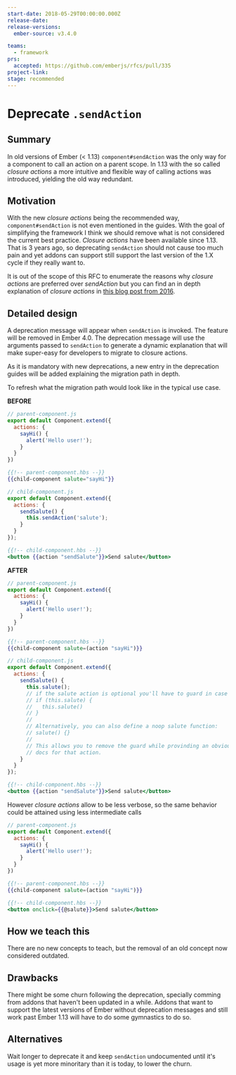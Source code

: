 ```yaml
---
start-date: 2018-05-29T00:00:00.000Z
release-date:
release-versions: 
  ember-source: v3.4.0

teams: 
  - framework
prs:
  accepted: https://github.com/emberjs/rfcs/pull/335
project-link: 
stage: recommended
---
```


# Deprecate `.sendAction`

## Summary

In old versions of Ember (< 1.13) `component#sendAction` was the only way for a component to call an
action on a parent scope. In 1.13 with the so called _closure actions_ a more intuitive and flexible
way of calling actions was introduced, yielding the old way redundant.

## Motivation

With the new _closure actions_ being the recommended way, `component#sendAction` is not even
mentioned in the guides.
With the goal of simplifying the framework I think we should remove what is not considered the
current best practice.
_Closure actions_ have been available since 1.13. That is 3 years ago, so deprecating `sendAction`
should not cause too much pain and yet addons can support still support the last version of the 1.X
cycle if they really want to.

It is out of the scope of this RFC to enumerate the reasons why _closure actions_ are preferred over
_sendAction_ but you can find an in depth explanation of _closure actions_ in [this blog post from 2016](http://miguelcamba.com/blog/2016/01/24/ember-closure-actions-in-depth).

## Detailed design

A deprecation message will appear when `sendAction` is invoked. The feature will be removed in
Ember 4.0. The deprecation message will use the arguments passed to `sendAction` to generate a dynamic
explanation that will make super-easy for developers to migrate to closure actions.

As it is mandatory with new deprecations, a new entry in the deprecation guides will be added
explaining the migration path in depth.

To refresh what the migration path would look like in the typical use case.

**BEFORE**
```js
// parent-component.js
export default Component.extend({
  actions: {
    sayHi() {
      alert('Hello user!');
    }
  }
})
```

```hbs
{{!-- parent-component.hbs --}}
{{child-component salute="sayHi"}}
```

```js
// child-component.js
export default Component.extend({
  actions: {
    sendSalute() {
      this.sendAction('salute');
    }
  }
});
```

```hbs
{{!-- child-component.hbs --}}
<button {{action "sendSalute"}}>Send salute</button>
```

**AFTER**
```js
// parent-component.js
export default Component.extend({
  actions: {
    sayHi() {
      alert('Hello user!');
    }
  }
})
```

```hbs
{{!-- parent-component.hbs --}}
{{child-component salute=(action "sayHi")}}
```

```js
// child-component.js
export default Component.extend({
  actions: {
    sendSalute() {
      this.salute();
      // if the salute action is optional you'll have to guard in case it's undefined:
      // if (this.salute) {
      //   this.salute()
      // }
      //
      // Alternatively, you can also define a noop salute function:
      // salute() {}
      //
      // This allows you to remove the guard while provinding an obvious place to add
      // docs for that action.
    }
  }
});
```

```hbs
{{!-- child-component.hbs --}}
<button {{action "sendSalute"}}>Send salute</button>
```

However _closure actions_ allow to be less verbose, so the same behavior could be attained using
less intermediate calls

```js
// parent-component.js
export default Component.extend({
  actions: {
    sayHi() {
      alert('Hello user!');
    }
  }
})
```

```hbs
{{!-- parent-component.hbs --}}
{{child-component salute=(action "sayHi")}}
```

```hbs
{{!-- child-component.hbs --}}
<button onclick={{@salute}}>Send salute</button>
```

## How we teach this

There are no new concepts to teach, but the removal of an old concept now considered outdated.

## Drawbacks

There might be some churn following the deprecation, specially comming from addons that haven't been
updated in a while.
Addons that want to support the latest versions of Ember without deprecation messages and still work
past Ember 1.13 will have to do some gymnastics to do so.

## Alternatives

Wait longer to deprecate it and keep `sendAction` undocumented until it's usage is yet more minoritary
than it is today, to lower the churn.

